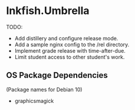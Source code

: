 
# Inkfish.Umbrella

TODO:

 - Add distillery and configure release mode.
 - Add a sample nginx config to the /rel directory.
 - Implement grade release with time-after-due.
 - Limit student access to other student's work.


## OS Package Dependencies

(Package names for Debian 10)

 - graphicsmagick


